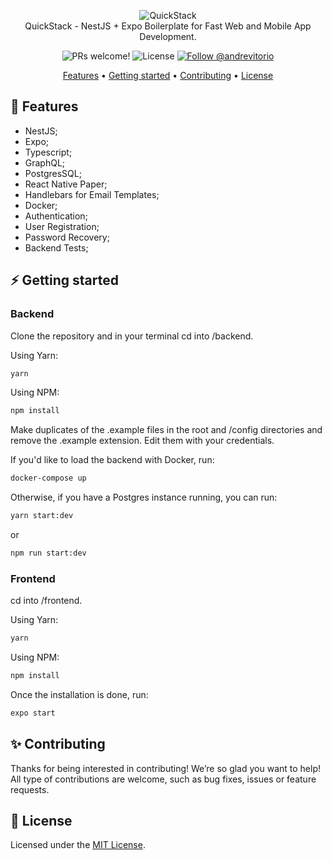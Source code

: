 <p align="center">  
  <img src="https://i.imgur.com/iPDIEHm.png" alt="QuickStack" />
  <br />
  QuickStack - NestJS + Expo Boilerplate for Fast Web and Mobile App Development.
</p>

<p align="center">
  <img src="https://img.shields.io/badge/PRs-welcome-%233a1ae7.svg" alt="PRs welcome!" />
  <img alt="License" src="https://img.shields.io/badge/license-MIT-%233a1ae7">

  <a href="https://twitter.com/intent/follow?screen_name=andrevitorio">
    <img src="https://img.shields.io/twitter/follow/andrevitorio?style=social" alt="Follow @andrevitorio" />
  </a>
</p>

<p align="center">
  <a href="#-features">Features</a> •
  <a href="#%EF%B8%8F-getting-started">Getting started</a> •
  <a href="#-contributing">Contributing</a> •
  <a href="#-license">License</a>
</p>

## 🚀 Features

- NestJS;
- Expo;
- Typescript;
- GraphQL;
- PostgresSQL;
- React Native Paper;
- Handlebars for Email Templates;
- Docker;
- Authentication;
- User Registration;
- Password Recovery;
- Backend Tests;

## ⚡️ Getting started

### Backend

Clone the repository and in your terminal cd into /backend.

Using Yarn:

```sh
yarn
```

Using NPM:

```sh
npm install
```

Make duplicates of the .example files in the root and /config directories and remove the .example extension.
Edit them with your credentials.

If you'd like to load the backend with Docker, run:

```sh
docker-compose up
```

Otherwise, if you have a Postgres instance running, you can run:

```sh
yarn start:dev
```

or

```sh
npm run start:dev
```

### Frontend

cd into /frontend.

Using Yarn:

```sh
yarn
```

Using NPM:

```sh
npm install
```

Once the installation is done, run:

```sh
expo start
```

## ✨ Contributing

Thanks for being interested in contributing! We’re so glad you want to help! All type of contributions are welcome, such as bug fixes, issues or feature requests.

## 📝 License

Licensed under the [MIT License](./LICENSE).
